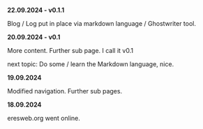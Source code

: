 **22.09.2024 - v0.1.1**

Blog / Log put in place via markdown language / Ghostwriter tool.

**20.09.2024 - v0.1**

More content. Further sub page. I call it v0.1

next topic: Do some / learn the Markdown language, nice.


**19.09.2024**

Modified navigation. Further sub pages.


**18.09.2024**

eresweb.org went online.